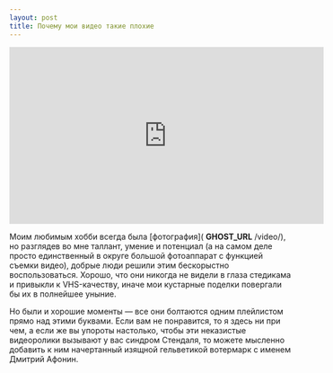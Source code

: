 ```yaml
---
layout: post
title: Почему мои видео такие плохие
---
```


<iframe width="560" height="315" src="https://www.youtube.com/embed/videoseries?list=PLTR6J3r_4DL025OK4H2_kUwLd-3BgA5Ac" frameborder="0" allowfullscreen></iframe>

Моим любимым хобби всегда была [фотография]( __GHOST_URL__ /video/), но разглядев во мне таллант, умение и потенциал (а на самом деле просто единственный в округе большой фотоаппарат с функцией съемки видео), добрые люди решили этим бескорыстно воспользоваться. Хорошо, что они никогда не видели в глаза стедикама и привыкли к VHS-качеству, иначе мои кустарные поделки повергали бы их в полнейшее уныние.

Но были и хорошие моменты — все они болтаются одним плейлистом прямо над этими буквами. Если вам не понравится, то я здесь ни при чем, а если же вы упороты настолько, чтобы эти неказистые видеоролики вызывают у вас синдром Стендаля, то можете мысленно добавить к ним начертанный изящной гельветикой вотермарк с именем Дмитрий Афонин.